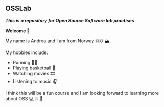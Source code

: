 ## OSSLab
***This is a repository for Open Source Software lab practises***

**Welcome :cowboy_hat_face:**

My name is Andrea and I am from Norway :norway: :mountain_snow:. 

My hobbies include:
* Running :running_woman:
* Playing basketball :basketball:
* Watching movies :film_strip:
* Listening to music :headphones:

I think this will be a fun course and I am looking forward to learning more about OSS :computer: :boom: :dizzy:





